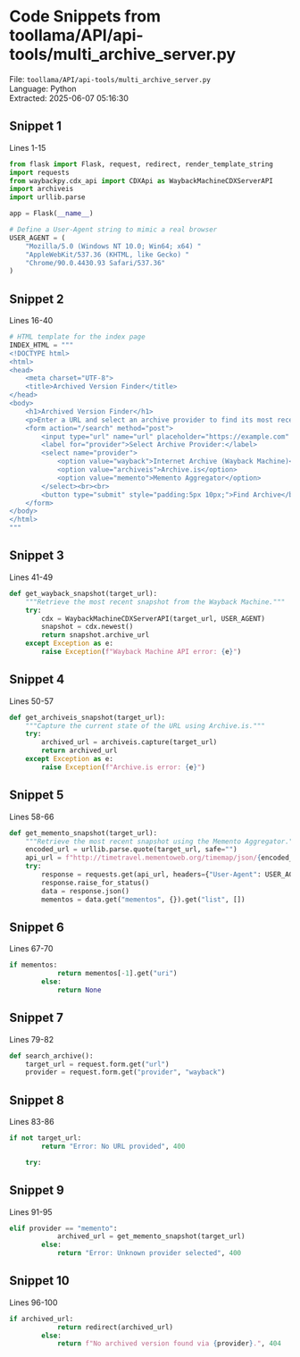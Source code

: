 # Code Snippets from toollama/API/api-tools/multi_archive_server.py

File: `toollama/API/api-tools/multi_archive_server.py`  
Language: Python  
Extracted: 2025-06-07 05:16:30  

## Snippet 1
Lines 1-15

```Python
from flask import Flask, request, redirect, render_template_string
import requests
from waybackpy.cdx_api import CDXApi as WaybackMachineCDXServerAPI
import archiveis
import urllib.parse

app = Flask(__name__)

# Define a User-Agent string to mimic a real browser
USER_AGENT = (
    "Mozilla/5.0 (Windows NT 10.0; Win64; x64) "
    "AppleWebKit/537.36 (KHTML, like Gecko) "
    "Chrome/90.0.4430.93 Safari/537.36"
)
```

## Snippet 2
Lines 16-40

```Python
# HTML template for the index page
INDEX_HTML = """
<!DOCTYPE html>
<html>
<head>
    <meta charset="UTF-8">
    <title>Archived Version Finder</title>
</head>
<body>
    <h1>Archived Version Finder</h1>
    <p>Enter a URL and select an archive provider to find its most recent archived version:</p>
    <form action="/search" method="post">
        <input type="url" name="url" placeholder="https://example.com" required style="width:300px; padding:5px;"><br><br>
        <label for="provider">Select Archive Provider:</label>
        <select name="provider">
            <option value="wayback">Internet Archive (Wayback Machine)</option>
            <option value="archiveis">Archive.is</option>
            <option value="memento">Memento Aggregator</option>
        </select><br><br>
        <button type="submit" style="padding:5px 10px;">Find Archive</button>
    </form>
</body>
</html>
"""
```

## Snippet 3
Lines 41-49

```Python
def get_wayback_snapshot(target_url):
    """Retrieve the most recent snapshot from the Wayback Machine."""
    try:
        cdx = WaybackMachineCDXServerAPI(target_url, USER_AGENT)
        snapshot = cdx.newest()
        return snapshot.archive_url
    except Exception as e:
        raise Exception(f"Wayback Machine API error: {e}")
```

## Snippet 4
Lines 50-57

```Python
def get_archiveis_snapshot(target_url):
    """Capture the current state of the URL using Archive.is."""
    try:
        archived_url = archiveis.capture(target_url)
        return archived_url
    except Exception as e:
        raise Exception(f"Archive.is error: {e}")
```

## Snippet 5
Lines 58-66

```Python
def get_memento_snapshot(target_url):
    """Retrieve the most recent snapshot using the Memento Aggregator."""
    encoded_url = urllib.parse.quote(target_url, safe="")
    api_url = f"http://timetravel.mementoweb.org/timemap/json/{encoded_url}"
    try:
        response = requests.get(api_url, headers={"User-Agent": USER_AGENT}, timeout=10)
        response.raise_for_status()
        data = response.json()
        mementos = data.get("mementos", {}).get("list", [])
```

## Snippet 6
Lines 67-70

```Python
if mementos:
            return mementos[-1].get("uri")
        else:
            return None
```

## Snippet 7
Lines 79-82

```Python
def search_archive():
    target_url = request.form.get("url")
    provider = request.form.get("provider", "wayback")
```

## Snippet 8
Lines 83-86

```Python
if not target_url:
        return "Error: No URL provided", 400

    try:
```

## Snippet 9
Lines 91-95

```Python
elif provider == "memento":
            archived_url = get_memento_snapshot(target_url)
        else:
            return "Error: Unknown provider selected", 400
```

## Snippet 10
Lines 96-100

```Python
if archived_url:
            return redirect(archived_url)
        else:
            return f"No archived version found via {provider}.", 404
```

